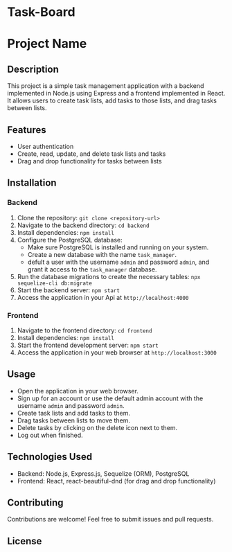# Task-Board


# Project Name

## Description
This project is a simple task management application with a backend implemented in Node.js using Express and a frontend implemented in React. It allows users to create task lists, add tasks to those lists, and drag tasks between lists.

## Features
- User authentication
- Create, read, update, and delete task lists and tasks
- Drag and drop functionality for tasks between lists

## Installation

### Backend
1. Clone the repository: `git clone <repository-url>`
2. Navigate to the backend directory: `cd backend`
3. Install dependencies: `npm install`
4. Configure the PostgreSQL database:
   - Make sure PostgreSQL is installed and running on your system.
   - Create a new database with the name `task_manager`.
   - defult a user with the username `admin` and password `admin`, and grant it access to the `task_manager` database.
6. Run the database migrations to create the necessary tables: `npx sequelize-cli db:migrate`
7. Start the backend server: `npm start`
8. Access the application in your Api at `http://localhost:4000`

### Frontend
1. Navigate to the frontend directory: `cd frontend`
2. Install dependencies: `npm install`
3. Start the frontend development server: `npm start`
4. Access the application in your web browser at `http://localhost:3000`

## Usage
- Open the application in your web browser.
- Sign up for an account or use the default admin account with the username `admin` and password `admin`.
- Create task lists and add tasks to them.
- Drag tasks between lists to move them.
- Delete tasks by clicking on the delete icon next to them.
- Log out when finished.

## Technologies Used
- Backend: Node.js, Express.js, Sequelize (ORM), PostgreSQL
- Frontend: React, react-beautiful-dnd (for drag and drop functionality)

## Contributing
Contributions are welcome! Feel free to submit issues and pull requests.

## License

